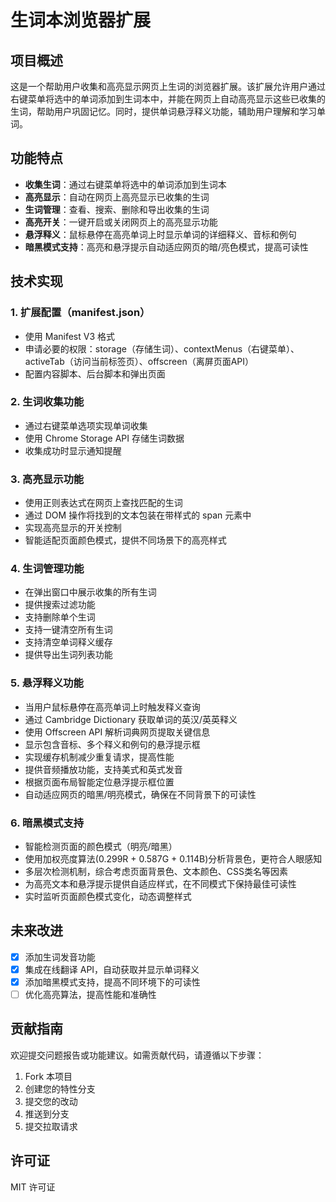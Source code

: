 # 生词本浏览器扩展

## 项目概述

这是一个帮助用户收集和高亮显示网页上生词的浏览器扩展。该扩展允许用户通过右键菜单将选中的单词添加到生词本中，并能在网页上自动高亮显示这些已收集的生词，帮助用户巩固记忆。同时，提供单词悬浮释义功能，辅助用户理解和学习单词。

## 功能特点

- **收集生词**：通过右键菜单将选中的单词添加到生词本
- **高亮显示**：自动在网页上高亮显示已收集的生词
- **生词管理**：查看、搜索、删除和导出收集的生词
- **高亮开关**：一键开启或关闭网页上的高亮显示功能
- **悬浮释义**：鼠标悬停在高亮单词上时显示单词的详细释义、音标和例句
- **暗黑模式支持**：高亮和悬浮提示自动适应网页的暗/亮色模式，提高可读性

## 技术实现

### 1. 扩展配置（manifest.json）

- 使用 Manifest V3 格式
- 申请必要的权限：storage（存储生词）、contextMenus（右键菜单）、activeTab（访问当前标签页）、offscreen（离屏页面API）
- 配置内容脚本、后台脚本和弹出页面

### 2. 生词收集功能

- 通过右键菜单选项实现单词收集
- 使用 Chrome Storage API 存储生词数据
- 收集成功时显示通知提醒

### 3. 高亮显示功能

- 使用正则表达式在网页上查找匹配的生词
- 通过 DOM 操作将找到的文本包装在带样式的 span 元素中
- 实现高亮显示的开关控制
- 智能适配页面颜色模式，提供不同场景下的高亮样式

### 4. 生词管理功能

- 在弹出窗口中展示收集的所有生词
- 提供搜索过滤功能
- 支持删除单个生词
- 支持一键清空所有生词
- 支持清空单词释义缓存
- 提供导出生词列表功能

### 5. 悬浮释义功能

- 当用户鼠标悬停在高亮单词上时触发释义查询
- 通过 Cambridge Dictionary 获取单词的英汉/英英释义
- 使用 Offscreen API 解析词典网页提取关键信息
- 显示包含音标、多个释义和例句的悬浮提示框
- 实现缓存机制减少重复请求，提高性能
- 提供音频播放功能，支持美式和英式发音
- 根据页面布局智能定位悬浮提示框位置
- 自动适应网页的暗黑/明亮模式，确保在不同背景下的可读性

### 6. 暗黑模式支持

- 智能检测页面的颜色模式（明亮/暗黑）
- 使用加权亮度算法(0.299R + 0.587G + 0.114B)分析背景色，更符合人眼感知
- 多层次检测机制，综合考虑页面背景色、文本颜色、CSS类名等因素
- 为高亮文本和悬浮提示提供自适应样式，在不同模式下保持最佳可读性
- 实时监听页面颜色模式变化，动态调整样式

## 未来改进

- [x] 添加生词发音功能
- [x] 集成在线翻译 API，自动获取并显示单词释义
- [x] 添加暗黑模式支持，提高不同环境下的可读性
- [ ] 优化高亮算法，提高性能和准确性

## 贡献指南

欢迎提交问题报告或功能建议。如需贡献代码，请遵循以下步骤：

1. Fork 本项目
2. 创建您的特性分支
3. 提交您的改动
4. 推送到分支
5. 提交拉取请求

## 许可证

MIT 许可证